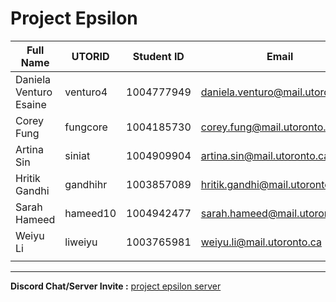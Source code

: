 # Project Epsilon

| Full Name | UTORID | Student ID | Email | Best Way to Contact | Discord Username |
|-----------|--------|------------|-------|---------------------|------------------|
| Daniela Venturo Esaine | venturo4 | 1004777949 | daniela.venturo@mail.utoronto.ca | 4372283100 | Daniela Venturo#2238 |
| Corey Fung | fungcore | 1004185730 | corey.fung@mail.utoronto.ca | 4168549928 | WaxWing#7817 |
| Artina Sin | siniat | 1004909904 | artina.sin@mail.utoronto.ca | 4379840605 | Adin#1723 |
| Hritik Gandhi| gandhihr | 1003857089 | hritik.gandhi@mail.utoronto.ca | 4379921361 | crunchyapple#0872 |
| Sarah Hameed| hameed10 | 1004942477 | sarah.hameed@mail.utoronto.ca | 6472135521 | reeger#6265 |
| Weiyu Li| liweiyu | 1003765981 | weiyu.li@mail.utoronto.ca | 4379827267 | Weiyu Li#8259 |
| | | | | | |
---
**Discord Chat/Server Invite :** [project epsilon server](https://discord.gg/9FtuSgjBuJ)
